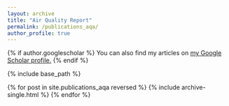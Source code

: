 ```yaml
---
layout: archive
title: "Air Quality Report"
permalink: /publications_aqa/
author_profile: true
---
```


{% if author.googlescholar %}
  You can also find my articles on <u><a href="{{author.googlescholar}}">my Google Scholar profile</a>.</u>
{% endif %}

{% include base_path %}

{% for post in site.publications_aqa reversed %}
  {% include archive-single.html %}
{% endfor %}
